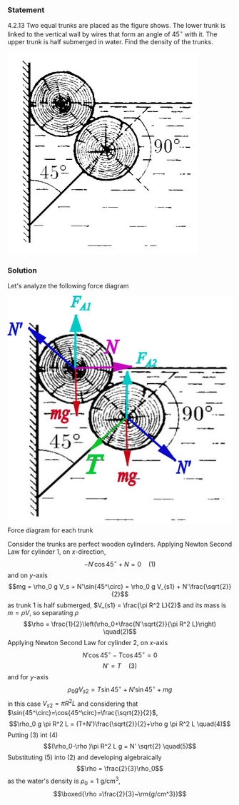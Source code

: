 ###  Statement 

$4.2.13$ Two equal trunks are placed as the figure shows. The lower trunk is linked to the vertical wall by wires that form an angle of 45$^\circ$ with it. The upper trunk is half submerged in water. Find the density of the trunks. 

![ For problem 4.2.13 |428x454, 51%](../../img/4.2.13/statement.png)

### Solution

Let's analyze the following force diagram 

![ Force diagram for each trunk |525x535, 51%](../../img/4.2.13/diagram.png)  Force diagram for each trunk 

Consider the trunks are perfect wooden cylinders. Applying Newton Second Law for cylinder 1, on $x$-direction, $$-N'\cos{45^\circ}+N = 0 \quad(1)$$ and on $y$-axis $$mg = \rho_0 g V_s + N'\sin{45^\circ} = \rho_0 g V_{s1} + N'\frac{\sqrt{2}}{2}$$ as trunk 1 is half submerged, $V_{s1} = \frac{\pi R^2 L}{2}$ and its mass is $m = \rho V$, so separating $\rho$ $$\rho = \frac{1}{2}\left(\rho_0+\frac{N'\sqrt{2}}{\pi R^2 L}\right) \quad(2)$$ Applying Newton Second Law for cylinder 2, on $x$-axis $$N'\cos{45^\circ}-T\cos{45^\circ}=0$$ $$N' = T \quad(3)$$ and for $y$-axis $$\rho_0 g V_{s2} = T\sin{45^\circ}+N'\sin{45^\circ}+mg$$ in this case $V_{s2} = \pi R^2 L$ and considering that $\sin{45^\circ}=\cos{45^\circ}=\frac{\sqrt{2}}{2}$, $$\rho_0 g \pi R^2 L = (T+N')\frac{\sqrt{2}}{2}+\rho g \pi R^2 L \quad(4)$$ Putting $(3)$ int $(4)$ $$(\rho_0-\rho )\pi R^2 L g = N' \sqrt{2} \quad(5)$$ Substituting $(5)$ into $(2)$ and developing algebraically $$\rho = \frac{2}{3}\rho_0$$ as the water's density is $\rho_0=1$ g/cm$^3$, $$\boxed{\rho =\frac{2}{3}~\rm{g/cm^3}}$$ 
